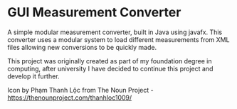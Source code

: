 # GUI Measurement Converter
A simple modular measurement converter, built in Java using javafx.
This converter uses a modular system to load different measurements from XML files allowing new conversions to be quickly made.

This project was originally created as part of my foundation degree in computing, after university I have decided to continue this project and develop it further.

Icon by Phạm Thanh Lộc from The Noun Project - https://thenounproject.com/thanhloc1009/